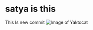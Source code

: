 # satya is this
This Is new commit 
![Image of Yaktocat](https://octodex.github.com/images/yaktocat.png)
